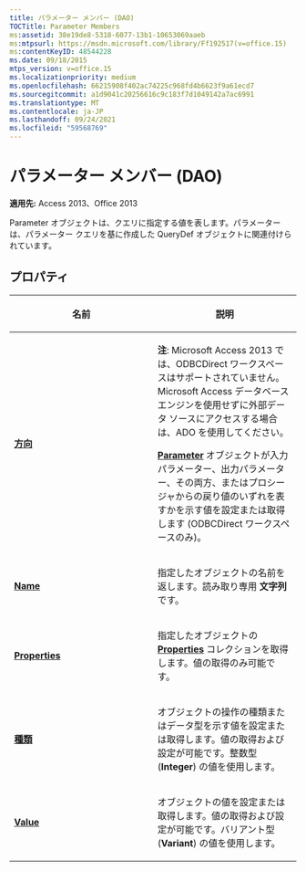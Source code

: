 ```yaml
---
title: パラメーター メンバー (DAO)
TOCTitle: Parameter Members
ms:assetid: 38e19de8-5318-6077-13b1-10653069aaeb
ms:mtpsurl: https://msdn.microsoft.com/library/Ff192517(v=office.15)
ms:contentKeyID: 48544228
ms.date: 09/18/2015
mtps_version: v=office.15
ms.localizationpriority: medium
ms.openlocfilehash: 66215908f402ac74225c968fd4b6623f9a61ecd7
ms.sourcegitcommit: a1d9041c20256616c9c183f7d1049142a7ac6991
ms.translationtype: MT
ms.contentlocale: ja-JP
ms.lasthandoff: 09/24/2021
ms.locfileid: "59568769"
---
```

# <a name="parameter-members-dao"></a>パラメーター メンバー (DAO)

**適用先:** Access 2013、Office 2013

Parameter オブジェクトは、クエリに指定する値を表します。パラメーターは、パラメーター クエリを基に作成した QueryDef オブジェクトに関連付けられています。

## <a name="properties"></a>プロパティ

<table>
<colgroup>
<col style="width: 50%" />
<col style="width: 50%" />
</colgroup>
<thead>
<tr class="header">
<th><p>名前</p></th>
<th><p>説明</p></th>
</tr>
</thead>
<tbody>
<tr class="odd">
<td><p><strong><a href="parameter-direction-property-dao.md">方向</a></strong></p></td>
<td><p><strong>注</strong>: Microsoft Access 2013 では、ODBCDirect ワークスペースはサポートされていません。 Microsoft Access データベース エンジンを使用せずに外部データ ソースにアクセスする場合は、ADO を使用してください。</p>
<p><strong><a href="parameter-object-dao.md">Parameter</a></strong> オブジェクトが入力パラメーター、出力パラメーター、その両方、またはプロシージャからの戻り値のいずれを表すかを示す値を設定または取得します (ODBCDirect ワークスペースのみ)。</p></td>
</tr>
<tr class="even">
<td><p><strong><a href="parameter-name-property-dao.md">Name</a></strong></p></td>
<td><p>指定したオブジェクトの名前を返します。読み取り専用 <strong>文字列</strong> です。</p></td>
</tr>
<tr class="odd">
<td><p><strong><a href="parameter-properties-property-dao.md">Properties</a></strong></p></td>
<td><p>指定したオブジェクトの <strong><a href="properties-collection-dao.md">Properties</a></strong> コレクションを取得します。値の取得のみ可能です。  </p></td>
</tr>
<tr class="even">
<td><p><strong><a href="parameter-type-property-dao.md">種類</a></strong></p></td>
<td><p>オブジェクトの操作の種類またはデータ型を示す値を設定または取得します。値の取得および設定が可能です。整数型 (<strong>Integer</strong>) の値を使用します。</p></td>
</tr>
<tr class="odd">
<td><p><strong><a href="parameter-value-property-dao.md">Value</a></strong></p></td>
<td><p>オブジェクトの値を設定または取得します。値の取得および設定が可能です。バリアント型 (<strong>Variant</strong>) の値を使用します。</p></td>
</tr>
</tbody>
</table>

